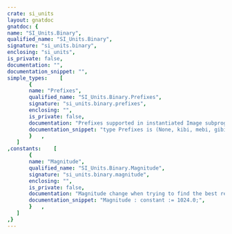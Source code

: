 ```yaml
---
crate: si_units
layout: gnatdoc
gnatdoc: {
name: "SI_Units.Binary",
qualified_name: "SI_Units.Binary",
signature: "si_units.binary",
enclosing: "si_units",
is_private: false,
documentation: "",
documentation_snippet: "",
simple_types:    [
       {
       name: "Prefixes",
       qualified_name: "SI_Units.Binary.Prefixes",
       signature: "si_units.binary.prefixes",
       enclosing: "",
       is_private: false,
       documentation: "Prefixes supported in instantiated Image subprograms.\n\n@enum None\n@enum kibi\n@enum mebi\n@enum gibi\n@enum tebi\n@enum pebi\n@enum exbi\n@enum zebi\n@enum yobi",
       documentation_snippet: "type Prefixes is (None, kibi, mebi, gibi, tebi, pebi, exbi, zebi, yobi);",
       }   ,
   ]
,constants:    [
       {
       name: "Magnitude",
       qualified_name: "SI_Units.Binary.Magnitude",
       signature: "si_units.binary.magnitude",
       enclosing: "",
       is_private: false,
       documentation: "Magnitude change when trying to find the best representation for a given\nvalue.",
       documentation_snippet: "Magnitude : constant := 1024.0;",
       }   ,
   ]
,}
---
```

